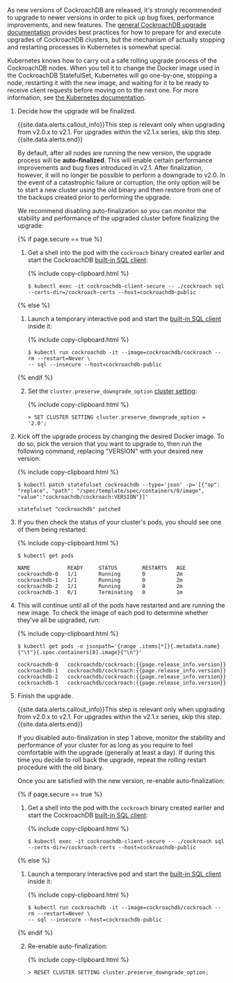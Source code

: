 As new versions of CockroachDB are released, it's strongly recommended to upgrade to newer versions in order to pick up bug fixes, performance improvements, and new features. The [general CockroachDB upgrade documentation](upgrade-cockroach-version.html) provides best practices for how to prepare for and execute upgrades of CockroachDB clusters, but the mechanism of actually stopping and restarting processes in Kubernetes is somewhat special.

Kubernetes knows how to carry out a safe rolling upgrade process of the CockroachDB nodes. When you tell it to change the Docker image used in the CockroachDB StatefulSet, Kubernetes will go one-by-one, stopping a node, restarting it with the new image, and waiting for it to be ready to receive client requests before moving on to the next one. For more information, see [the Kubernetes documentation](https://kubernetes.io/docs/tutorials/stateful-application/basic-stateful-set/#updating-statefulsets).

1. Decide how the upgrade will be finalized.

    {{site.data.alerts.callout_info}}This step is relevant only when upgrading from v2.0.x to v2.1. For upgrades within the v2.1.x series, skip this step.{{site.data.alerts.end}}

    By default, after all nodes are running the new version, the upgrade process will be **auto-finalized**. This will enable certain performance improvements and bug fixes introduced in v2.1. After finalization, however, it will no longer be possible to perform a downgrade to v2.0. In the event of a catastrophic failure or corruption, the only option will be to start a new cluster using the old binary and then restore from one of the backups created prior to performing the upgrade.

    We recommend disabling auto-finalization so you can monitor the stability and performance of the upgraded cluster before finalizing the upgrade:

    {% if page.secure == true %}

    1. Get a shell into the pod with the `cockroach` binary created earlier and start the CockroachDB [built-in SQL client](use-the-built-in-sql-client.html):

        {% include copy-clipboard.html %}
        ~~~ shell
        $ kubectl exec -it cockroachdb-client-secure -- ./cockroach sql --certs-dir=/cockroach-certs --host=cockroachdb-public
        ~~~

    {% else %}

    1. Launch a temporary interactive pod and start the [built-in SQL client](use-the-built-in-sql-client.html) inside it:

        {% include copy-clipboard.html %}
        ~~~ shell
        $ kubectl run cockroachdb -it --image=cockroachdb/cockroach --rm --restart=Never \
        -- sql --insecure --host=cockroachdb-public
        ~~~

    {% endif %}

    2. Set the `cluster.preserve_downgrade_option` [cluster setting](cluster-settings.html):

        {% include copy-clipboard.html %}
        ~~~ sql?nofmt
        > SET CLUSTER SETTING cluster.preserve_downgrade_option = '2.0';
        ~~~

2. Kick off the upgrade process by changing the desired Docker image. To do so, pick the version that you want to upgrade to, then run the following command, replacing "VERSION" with your desired new version:

    {% include copy-clipboard.html %}
    ~~~ shell
    $ kubectl patch statefulset cockroachdb --type='json' -p='[{"op": "replace", "path": "/spec/template/spec/containers/0/image", "value":"cockroachdb/cockroach:VERSION"}]'
    ~~~

    ~~~
    statefulset "cockroachdb" patched
    ~~~

3. If you then check the status of your cluster's pods, you should see one of them being restarted:

    {% include copy-clipboard.html %}
    ~~~ shell
    $ kubectl get pods
    ~~~

    ~~~
    NAME            READY     STATUS        RESTARTS   AGE
    cockroachdb-0   1/1       Running       0          2m
    cockroachdb-1   1/1       Running       0          2m
    cockroachdb-2   1/1       Running       0          2m
    cockroachdb-3   0/1       Terminating   0          1m
    ~~~

4. This will continue until all of the pods have restarted and are running the new image. To check the image of each pod to determine whether they've all be upgraded, run:

    {% include copy-clipboard.html %}
    ~~~ shell
    $ kubectl get pods -o jsonpath='{range .items[*]}{.metadata.name}{"\t"}{.spec.containers[0].image}{"\n"}'
    ~~~

    ~~~
    cockroachdb-0	cockroachdb/cockroach:{{page.release_info.version}}
    cockroachdb-1	cockroachdb/cockroach:{{page.release_info.version}}
    cockroachdb-2	cockroachdb/cockroach:{{page.release_info.version}}
    cockroachdb-3	cockroachdb/cockroach:{{page.release_info.version}}
    ~~~

5. Finish the upgrade.

    {{site.data.alerts.callout_info}}This step is relevant only when upgrading from v2.0.x to v2.1. For upgrades within the v2.1.x series, skip this step.{{site.data.alerts.end}}

    If you disabled auto-finalization in step 1 above, monitor the stability and performance of your cluster for as long as you require to feel comfortable with the upgrade (generally at least a day). If during this time you decide to roll back the upgrade, repeat the rolling restart procedure with the old binary.

    Once you are satisfied with the new version, re-enable auto-finalization:

    {% if page.secure == true %}

    1. Get a shell into the pod with the `cockroach` binary created earlier and start the CockroachDB [built-in SQL client](use-the-built-in-sql-client.html):

        {% include copy-clipboard.html %}
        ~~~ shell
        $ kubectl exec -it cockroachdb-client-secure -- ./cockroach sql --certs-dir=/cockroach-certs --host=cockroachdb-public
        ~~~

    {% else %}

    1. Launch a temporary interactive pod and start the [built-in SQL client](use-the-built-in-sql-client.html) inside it:

        {% include copy-clipboard.html %}
        ~~~ shell
        $ kubectl run cockroachdb -it --image=cockroachdb/cockroach --rm --restart=Never \
        -- sql --insecure --host=cockroachdb-public
        ~~~

    {% endif %}

    2. Re-enable auto-finalization:

        {% include copy-clipboard.html %}
        ~~~ sql?nofmt
        > RESET CLUSTER SETTING cluster.preserve_downgrade_option;
        ~~~
